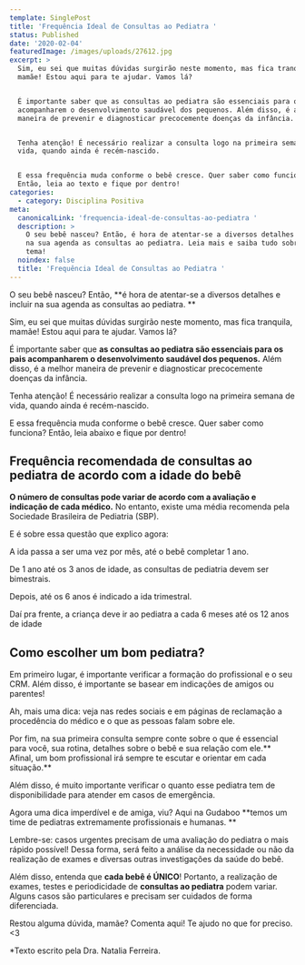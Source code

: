 ```yaml
---
template: SinglePost
title: 'Frequência Ideal de Consultas ao Pediatra '
status: Published
date: '2020-02-04'
featuredImage: /images/uploads/27612.jpg
excerpt: >
  Sim, eu sei que muitas dúvidas surgirão neste momento, mas fica tranquila,
  mamãe! Estou aqui para te ajudar. Vamos lá? 


  É importante saber que as consultas ao pediatra são essenciais para os pais
  acompanharem o desenvolvimento saudável dos pequenos. Além disso, é a melhor
  maneira de prevenir e diagnosticar precocemente doenças da infância.


  Tenha atenção! É necessário realizar a consulta logo na primeira semana de
  vida, quando ainda é recém-nascido. 


  E essa frequência muda conforme o bebê cresce. Quer saber como funciona?
  Então, leia ao texto e fique por dentro!
categories:
  - category: Disciplina Positiva
meta:
  canonicalLink: 'frequencia-ideal-de-consultas-ao-pediatra '
  description: >
    O seu bebê nasceu? Então, é hora de atentar-se a diversos detalhes e incluir
    na sua agenda as consultas ao pediatra. Leia mais e saiba tudo sobre esse
    tema! 
  noindex: false
  title: 'Frequência Ideal de Consultas ao Pediatra '
---
```

O seu bebê nasceu? Então, **é hora de atentar-se a diversos detalhes e incluir na sua agenda as consultas ao pediatra.**

Sim, eu sei que muitas dúvidas surgirão neste momento, mas fica tranquila, mamãe! Estou aqui para te ajudar.  Vamos lá? 

É importante saber que **as consultas ao pediatra são essenciais para os pais acompanharem o desenvolvimento saudável dos pequenos.** Além disso, é a melhor maneira de prevenir e diagnosticar precocemente doenças da infância.

Tenha atenção! É necessário realizar a consulta logo na primeira semana de vida, quando ainda é recém-nascido. 

E essa frequência muda conforme o bebê cresce. Quer saber como funciona? Então, leia abaixo e fique por dentro!

## Frequência recomendada  de consultas ao pediatra de  acordo com a idade do bebê

**O número de consultas pode variar de acordo com a avaliação e indicação de cada médico.** No entanto, existe uma média recomenda pela Sociedade Brasileira de Pediatria (SBP). 

E é sobre essa questão que explico agora: 

A ida passa a ser uma vez por mês, até o bebê completar 1 ano.

De 1 ano até os 3 anos de idade, as consultas de pediatria devem ser bimestrais.

Depois, até os 6 anos é indicado a ida trimestral.

Daí pra frente, a criança deve ir ao pediatra a cada 6 meses até os 12 anos de idade

## Como escolher um bom pediatra?

Em primeiro lugar, é importante verificar a formação do profissional e o seu CRM. Além disso, é importante se basear em indicações de amigos ou parentes!

Ah, mais uma dica: veja nas redes sociais e em páginas de reclamação a procedência do médico e o que as pessoas falam sobre ele. 

Por fim, na sua primeira consulta sempre conte sobre o que é essencial para você, sua rotina, detalhes sobre o bebê e sua relação com ele.** Afinal, um bom profissional irá sempre te escutar e orientar em cada situação.**

Além disso, é muito importante verificar o quanto esse pediatra tem de disponibilidade para atender em casos de emergência. 

Agora uma dica imperdível e de amiga, viu? Aqui na Gudaboo **temos um time de pediatras extremamente profissionais e humanas.**

Lembre-se: casos urgentes precisam de uma avaliação do pediatra o mais rápido possível! Dessa forma, será feito a análise da necessidade ou não da realização de exames e diversas outras investigações da saúde do bebê. 

Além disso, entenda que **cada bebê é ÚNICO**! Portanto, a realização de exames, testes e periodicidade de **consultas ao pediatra** podem variar. Alguns casos são particulares e precisam ser cuidados de forma diferenciada. 

Restou alguma dúvida, mamãe? Comenta aqui! Te ajudo no que for preciso. <3

\*Texto escrito pela Dra. Natalia Ferreira.
